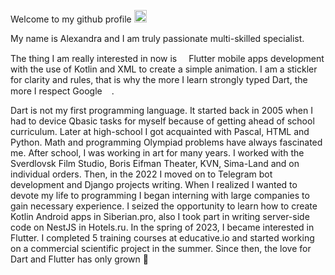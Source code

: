Welcome to my github profile <img src="https://github.githubassets.com/assets/GitHub-Mark-ea2971cee799.png" width="20" height="20" />

My name is Alexandra and I am truly passionate multi-skilled specialist.

The thing I am really interested in now is <img src="https://user-images.githubusercontent.com/71008947/174482202-c5acd0c3-9a5d-4415-bd64-f42347660f1a.png" width="15" height="15" />Flutter mobile apps development with the use of Kotlin and XML to create a simple animation. I am a stickler for clarity and rules, that is why the more I learn strongly typed Dart, the more I respect Google<img src="https://www.freepnglogos.com/uploads/google-logo-png/google-logo-png-webinar-optimizing-for-success-google-business-webinar-13.png" width="15" height="15"/>.

Dart is not my first programming language. It started back in 2005 when I had to device Qbasic tasks for myself because of getting ahead of school curriculum. Later at high-school I got acquainted with Pascal, HTML and Python. Math and programming Olympiad problems have always fascinated me. After school, I was working in art for many years. I worked with the Sverdlovsk Film Studio, Boris Eifman Theater, KVN, Sima-Land and on individual orders. Then, in the 2022 I moved on to Telegram bot development and Django projects writing. When I realized I wanted to devote my life to programming I began interning with large companies to gain necessary experience. I seized the opportunity to learn how to create Kotlin Android apps in Siberian.pro, also I took part in writing server-side code on NestJS in Hotels.ru. In the spring of 2023, I became interested in Flutter. I completed 5 training courses at educative.io and started working on a commercial scientific project in the summer. Since then, the love for Dart and Flutter has only grown 🩷
